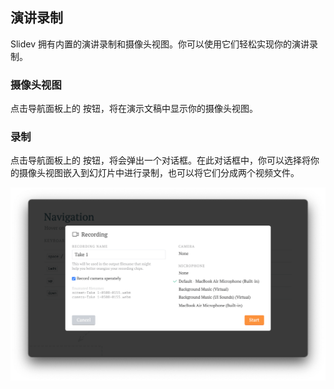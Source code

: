 <!-- order:8 -->
## 演讲录制

Slidev 拥有内置的演讲录制和摄像头视图。你可以使用它们轻松实现你的演讲录制。

### 摄像头视图

点击导航面板上的 按钮，将在演示文稿中显示你的摄像头视图。

### 录制

点击导航面板上的 按钮，将会弹出一个对话框。在此对话框中，你可以选择将你的摄像头视图嵌入到幻灯片中进行录制，也可以将它们分成两个视频文件。

![img](slidev_jc_img/recording.png)
